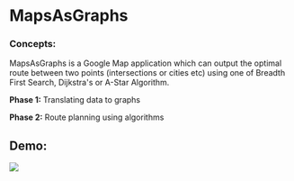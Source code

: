 # MapsAsGraphs

### Concepts:
MapsAsGraphs is a Google Map application which can output the optimal route between two points 
(intersections or cities etc) using one of Breadth First Search, Dijkstra's or A-Star Algorithm.

**Phase 1:**  Translating data to graphs

**Phase 2:**  Route planning using algorithms

## Demo:
![](images/video.gif)
